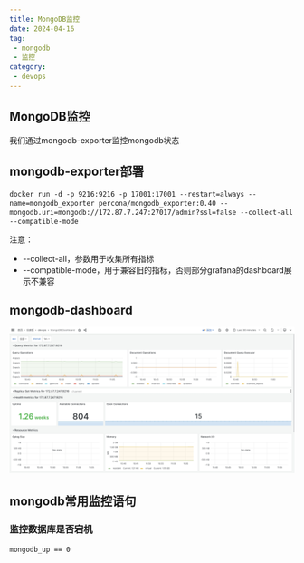 ```yaml
---
title: MongoDB监控
date: 2024-04-16
tag:
 - mongodb
 - 监控
category:
 - devops
---
```


<!-- more -->

## MongoDB监控

我们通过mongodb-exporter监控mongodb状态

## mongodb-exporter部署

```shell
docker run -d -p 9216:9216 -p 17001:17001 --restart=always --name=mongodb_exporter percona/mongodb_exporter:0.40 --mongodb.uri=mongodb://172.87.7.247:27017/admin?ssl=false --collect-all --compatible-mode
```

注意：

- --collect-all，参数用于收集所有指标
- --compatible-mode，用于兼容旧的指标，否则部分grafana的dashboard展示不兼容

## mongodb-dashboard

![mongodb-dashboard](./images/mongodb-dashboard.png)

## mongodb常用监控语句

### 监控数据库是否宕机

```promQL
mongodb_up == 0
```

